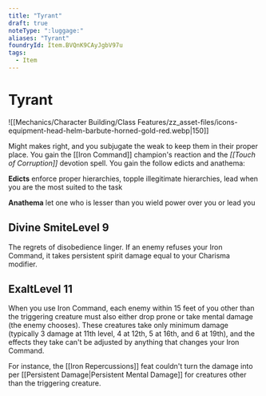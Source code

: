 ```yaml
---
title: "Tyrant"
draft: true
noteType: ":luggage:"
aliases: "Tyrant"
foundryId: Item.BVQnK9CAyJgbV97u
tags:
  - Item
---
```


# Tyrant
![[Mechanics/Character Building/Class Features/zz_asset-files/icons-equipment-head-helm-barbute-horned-gold-red.webp|150]]

Might makes right, and you subjugate the weak to keep them in their proper place. You gain the [[Iron Command]] champion's reaction and the _[[Touch of Corruption]]_ devotion spell. You gain the follow edicts and anathema:

**Edicts** enforce proper hierarchies, topple illegitimate hierarchies, lead when you are the most suited to the task

**Anathema** let one who is lesser than you wield power over you or lead you

## Divine SmiteLevel 9

The regrets of disobedience linger. If an enemy refuses your Iron Command, it takes persistent spirit damage equal to your Charisma modifier.

## ExaltLevel 11

When you use Iron Command, each enemy within 15 feet of you other than the triggering creature must also either drop prone or take mental damage (the enemy chooses). These creatures take only minimum damage (typically 3 damage at 11th level, 4 at 12th, 5 at 16th, and 6 at 19th), and the effects they take can't be adjusted by anything that changes your Iron Command.

For instance, the [[Iron Repercussions]] feat couldn't turn the damage into per [[Persistent Damage|Persistent Mental Damage]] for creatures other than the triggering creature.
